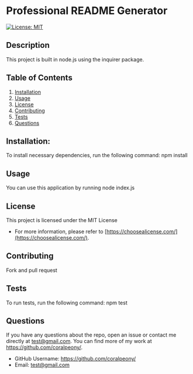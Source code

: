 
# Professional README Generator
  
  [![License: MIT](https://img.shields.io/badge/License-MIT-yellow.svg)](https://opensource.org/licenses/MIT)

## Description
  This project is built in node.js using the inquirer package.
  


## Table of Contents 
1. [Installation](#installation)
2. [Usage](#usage)
  3. [License](#license)
4. [Contributing](#contributing)
5. [Tests](#tests)
6. [Questions](#questions)



## Installation:
To install necessary dependencies, run the following command: npm install



## Usage
You can use this application by running node index.js

  
  ## License
This project is licensed under the MIT License
  * For more information, please refer to [https://choosealicense.com/](https://choosealicense.com/).



## Contributing
  Fork and pull request



## Tests
To run tests, run the following command: npm test



## Questions
If you have any questions about the repo, open an issue or contact me directly at test@gmail.com. You can find more of my work at https://github.com/coralpeony/.
* GitHub Username: https://github.com/coralpeony/
* Email: test@gmail.com
